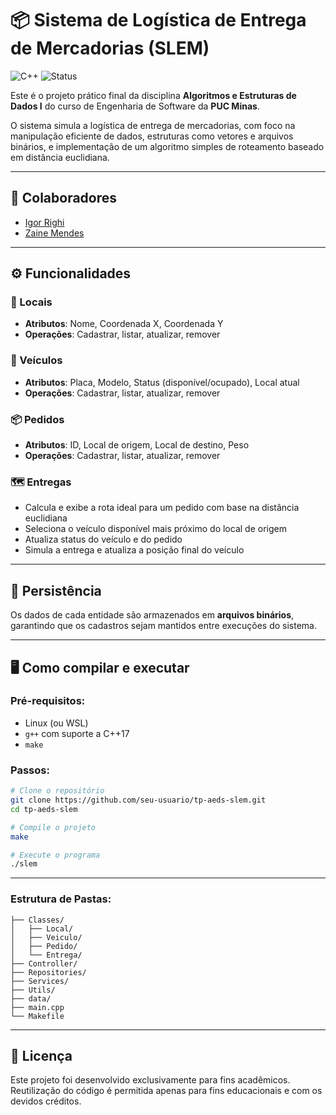 # 📦 Sistema de Logística de Entrega de Mercadorias (SLEM)

![C++](https://img.shields.io/badge/Linguagem-C%2B%2B-blue.svg)
![Status](https://img.shields.io/badge/Projeto-Acadêmico-success.svg)

Este é o projeto prático final da disciplina **Algoritmos e Estruturas de Dados I** do curso de Engenharia de Software da **PUC Minas**.

O sistema simula a logística de entrega de mercadorias, com foco na manipulação eficiente de dados, estruturas como vetores e arquivos binários, e implementação de um algoritmo simples de roteamento baseado em distância euclidiana.

---

## 👥 Colaboradores

- [Igor Righi](https://github.com/igor-righi)
- [Zaine Mendes](https://github.com/zainemt)

---

## ⚙️ Funcionalidades

### 📍 Locais
- **Atributos**: Nome, Coordenada X, Coordenada Y
- **Operações**: Cadastrar, listar, atualizar, remover

### 🚚 Veículos
- **Atributos**: Placa, Modelo, Status (disponível/ocupado), Local atual
- **Operações**: Cadastrar, listar, atualizar, remover

### 📦 Pedidos
- **Atributos**: ID, Local de origem, Local de destino, Peso
- **Operações**: Cadastrar, listar, atualizar, remover

### 🗺️ Entregas
- Calcula e exibe a rota ideal para um pedido com base na distância euclidiana
- Seleciona o veículo disponível mais próximo do local de origem
- Atualiza status do veículo e do pedido
- Simula a entrega e atualiza a posição final do veículo

---

## 💾 Persistência
Os dados de cada entidade são armazenados em **arquivos binários**, garantindo que os cadastros sejam mantidos entre execuções do sistema.

---

## 🖥️ Como compilar e executar

### Pré-requisitos:
- Linux (ou WSL)
- `g++` com suporte a C++17
- `make`

### Passos:

```bash
# Clone o repositório
git clone https://github.com/seu-usuario/tp-aeds-slem.git
cd tp-aeds-slem

# Compile o projeto
make

# Execute o programa
./slem
```
---

### Estrutura de Pastas:
```
├── Classes/
│   ├── Local/
│   ├── Veiculo/
│   ├── Pedido/
│   └── Entrega/
├── Controller/
├── Repositories/
├── Services/
├── Utils/
├── data/
├── main.cpp
└── Makefile
```

---

## 📄 Licença

Este projeto foi desenvolvido exclusivamente para fins acadêmicos. Reutilização do código é permitida apenas para fins educacionais e com os devidos créditos.